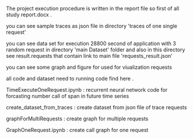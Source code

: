 The project execution procedure is written in the report file so first of all study report.docx . 

you can see sample traces as json file in directory 'traces of one single request'

you can see data set for execution 28800 second of application with 3 random request in directory 'main Dataset' folder
and also in this directory see result.requests that contain link to main file 'requests_result.json'


you can see some graph and figure for used for viualization requests

all code and dataset need to running code find here . 


TimeExecuteOneRequest.ipynb : recurrent neural network code for forcasting number call of span in future time series 

create_dataset_from_traces : create dataset from json file of trace requests

graphForMultiRequests : create graph for multiple requests


GraphOneRequest.ipynb : create call graph for one request
